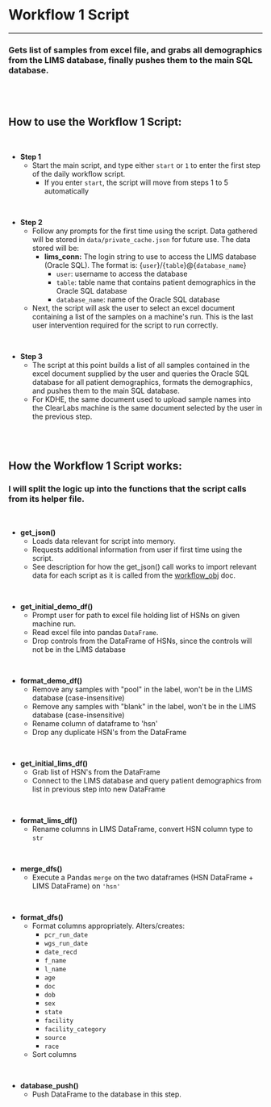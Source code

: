 # Workflow 1 Script
_______________________________________

### Gets list of samples from excel file, and grabs all demographics from the LIMS database, finally pushes them to the main SQL database.

<br />
<br />

## How to use the Workflow 1 Script:

<br />

 - **Step 1**
   - Start the main script, and type either `start` or `1` to enter the first step of the daily workflow script.
     - If you enter `start`, the script will move from steps 1 to 5 automatically

<br />

 - **Step 2**
   - Follow any prompts for the first time using the script.  Data gathered will be stored in `data/private_cache.json` for future use.  The data stored will be:
     - **lims_conn:**  The login string to use to access the LIMS database (Oracle SQL).  The format is: {`user`}/{`table`}@{`database_name`}
       - `user`: username to access the database
       - `table`: table name that contains patient demographics in the Oracle SQL database
       - `database_name`: name of the Oracle SQL database
   - Next, the script will ask the user to select an excel document containing a list of the samples on a machine's run.  This is the last user intervention required for the script to run correctly.

<br />

 - **Step 3**
   - The script at this point builds a list of all samples contained in the excel document supplied by the user and queries the Oracle SQL database for all patient demographics, formats the demographics, and pushes them to the main SQL database.
   - For KDHE, the same document used to upload sample names into the ClearLabs machine is the same document selected by the user in the previous step.

<br />
<br />

## How the Workflow 1 Script works:

### I will split the logic up into the functions that the script calls from its helper file.

<br />

- **get_json()**
  - Loads data relevant for script into memory.
  - Requests additional information from user if first time using the script.
  - See description for how the get_json() call works to import relevant data for each script as it is called from the [workflow_obj](workflow_obj.md) doc.

<br />

- **get_initial_demo_df()**
  - Prompt user for path to excel file holding list of HSNs on given machine run.
  - Read excel file into pandas `DataFrame`.
  - Drop controls from the DataFrame of HSNs, since the controls will not be in the LIMS database


<br />

- **format_demo_df()**
  - Remove any samples with "pool" in the label, won't be in the LIMS database (case-insensitive)
  - Remove any samples with "blank" in the label, won't be in the LIMS database (case-insensitive)
  - Rename column of dataframe to 'hsn'
  - Drop any duplicate HSN's from the DataFrame

<br />

- **get_initial_lims_df()**
  - Grab list of HSN's from the DataFrame
  - Connect to the LIMS database and query patient demographics from list in previous step into new DataFrame

<br />

- **format_lims_df()**
  - Rename columns in LIMS DataFrame, convert HSN column type to `str`

<br />

- **merge_dfs()**
  - Execute a Pandas `merge` on the two dataframes (HSN DataFrame + LIMS DataFrame) on `'hsn'`

<br />

- **format_dfs()**
  - Format columns appropriately.  Alters/creates:
    - `pcr_run_date`
    - `wgs_run_date`
    - `date_recd`
    - `f_name`
    - `l_name`
    - `age`
    - `doc`
    - `dob`
    - `sex`
    - `state`
    - `facility`
    - `facility_category`
    - `source`
    - `race`
  - Sort columns


<br />

- **database_push()**
  - Push DataFrame to the database in this step.